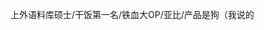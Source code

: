 上外语料库硕士/干饭第一名/铁血大OP/亚比/产品是狗（我说的

<!---
AmeliaCai67/AmeliaCai67 is a ✨ special ✨ repository because its `README.md` (this file) appears on your GitHub profile.
You can click the Preview link to take a look at your changes.
--->
